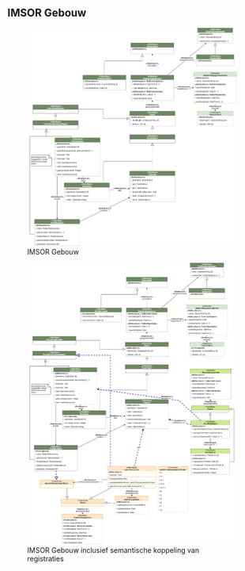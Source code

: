 ## IMSOR Gebouw

<figure id="imsor-gebouw">
  <img src="media/imsor-gebouw.drawio.png" alt="imsor-gebouw">
  <figcaption>IMSOR Gebouw</figcaption>
</figure>


<figure id="imsor-gebouw-sector">
  <img src="media/imsor-gebouw-sector.drawio.png" alt="imsor-gebouw-sector">
  <figcaption>IMSOR Gebouw inclusief semantische koppeling van registraties</figcaption>
</figure>
